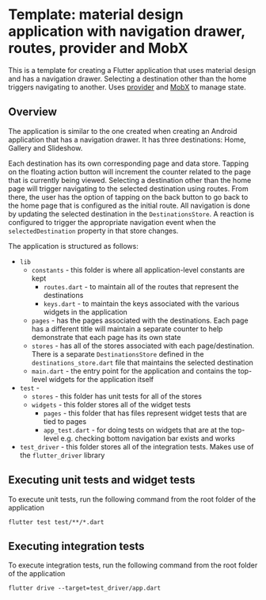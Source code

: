 # Template: material design application with navigation drawer, routes, provider and MobX

This is a template for creating a Flutter application that uses material design and has a navigation drawer. Selecting a destination other than the home triggers navigating to another. Uses [provider](https://github.com/rrousselGit/provider) and [MobX](https://github.com/mobxjs/mobx.dart) to manage state.

## Overview

The application is similar to the one created when creating an Android application that has a navigation drawer. It has three destinations: Home, Gallery and Slideshow.

Each destination has its own corresponding page and data store. Tapping on the floating action button will increment the counter related to the page that is currently being viewed. Selecting a destination other than the home page will trigger navigating to the selected destination using routes. From there, the user has the option of tapping on the back button to go back to the home page that is configured as the initial route. All navigation is done by updating the selected destination in the `DestinationsStore`. A reaction is configured to trigger the appropriate navigation event when the `selectedDestination` property in that store changes.

The application is structured as follows:

- `lib`
  - `constants` - this folder is where all application-level constants are kept
    - `routes.dart` - to maintain all of the routes that represent the destinations
    - `keys.dart` - to maintain the keys associated with the various widgets in the application
  - `pages` - has the pages associated with the destinations. Each page has a different title will maintain a separate counter to help demonstrate that each page has its own state
  - `stores` - has all of the stores associated with each page/destination. There is a separate `DestinationsStore` defined in the `destinations_store.dart` file that maintains the selected destination
  - `main.dart` - the entry point for the application and contains the top-level widgets for the application itself
- `test` - 
  - `stores` - this folder has unit tests for all of the stores
  - `widgets` - this folder stores all of the widget tests
    - `pages` - this folder that has files represent widget tests that are tied to pages
    - `app_test.dart` - for doing tests on widgets that are at the top-level e.g. checking bottom navigation bar exists and works
- `test_driver` - this folder stores all of the integration tests. Makes use of the `flutter_driver` library

## Executing unit tests and widget tests

To execute unit tests, run the following command from the root folder of the application

```
flutter test test/**/*.dart
```

## Executing integration tests

To execute integration tests, run the following command from the root folder of the application

```
flutter drive --target=test_driver/app.dart
```
